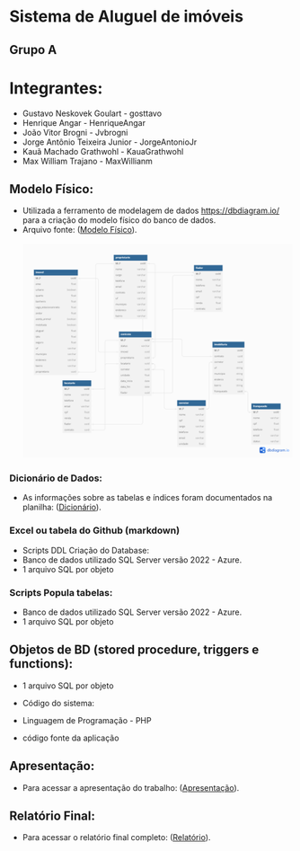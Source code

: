 # Sistema de Aluguel de imóveis

## Grupo A

# Integrantes:
- Gustavo Neskovek Goulart - gosttavo
- Henrique Angar - HenriqueAngar
- João Vitor Brogni - Jvbrogni
- Jorge Antônio Teixeira Junior - JorgeAntonioJr
- Kauã Machado Grathwohl - KauaGrathwohl
- Max William Trajano - MaxWillianm

## Modelo Físico:
- Utilizada a ferramento de modelagem de dados https://dbdiagram.io/ para a criação do modelo físico do banco de dados.
- Arquivo fonte: ([Modelo Físico](https://dbdiagram.io/d/656b85c156d8064ca041bfba)).
  <br></br>
  <img src="https://raw.githubusercontent.com/KauaGrathwohl/LocaSatc/main/modelo%20fisico.png" />

### Dicionário de Dados:
- As informações sobre as tabelas e índices foram documentados na planilha: ([Dicionário](https://docs.google.com/spreadsheets/d/1vl9dsW2ceU4IAK8tLs6tf-4GHPYdwFXefB6Mn9WZflU/edit?usp=sharing)).
### Excel ou tabela do Github (markdown)

- Scripts DDL Criação do Database:
- Banco de dados utilizado SQL Server versão 2022 - Azure.
- 1 arquivo SQL por objeto

### Scripts Popula tabelas:
- Banco de dados utilizado SQL Server versão 2022 - Azure.
- 1 arquivo SQL por objeto

## Objetos de BD (stored procedure, triggers e functions):
- 1 arquivo SQL por objeto

- Código do sistema:
- Linguagem de Programação - PHP
- código fonte da aplicação

## Apresentação:
- Para acessar a apresentação do trabalho: ([Apresentação](https://www.canva.com/design/DAF1HvnJg9Q/yDcqhBBDRhNuoZ3HeRukhQ/edit?utm_content=DAF1HvnJg9Q&utm_campaign=designshare&utm_medium=link2&utm_source=sharebutton)).

## Relatório Final:
- Para acessar o relatório final completo: ([Relatório](https://docs.google.com/document/d/1nmbD9Q9NmPF4fGmVmGbiF0tAoyFj2qBqw_kNJwaNAa0/edit?usp=sharing)).
  
